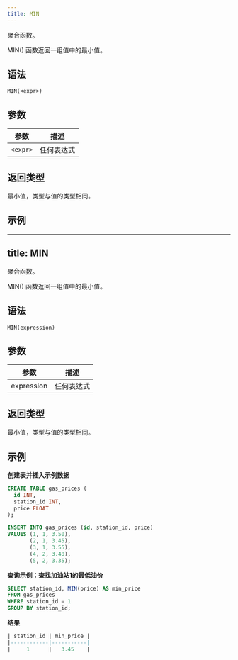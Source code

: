 ```yaml
---
title: MIN
---
```


聚合函数。

MIN() 函数返回一组值中的最小值。

## 语法

```
MIN(<expr>)
```

## 参数

| 参数      | 描述         |
|-----------|--------------|
| `<expr>`  | 任何表达式   |

## 返回类型

最小值，类型与值的类型相同。

## 示例

---
title: MIN
---

聚合函数。

MIN() 函数返回一组值中的最小值。

## 语法

```
MIN(expression)
```

## 参数

| 参数        | 描述       |
| ------------| -----------|
| expression  | 任何表达式 |

## 返回类型

最小值，类型与值的类型相同。

## 示例

**创建表并插入示例数据**
```sql
CREATE TABLE gas_prices (
  id INT,
  station_id INT,
  price FLOAT
);

INSERT INTO gas_prices (id, station_id, price)
VALUES (1, 1, 3.50),
       (2, 1, 3.45),
       (3, 1, 3.55),
       (4, 2, 3.40),
       (5, 2, 3.35);
```

**查询示例：查找加油站1的最低油价**
```sql
SELECT station_id, MIN(price) AS min_price
FROM gas_prices
WHERE station_id = 1
GROUP BY station_id;
```

**结果**
```sql
| station_id | min_price |
|------------|-----------|
|     1      |   3.45    |
```
